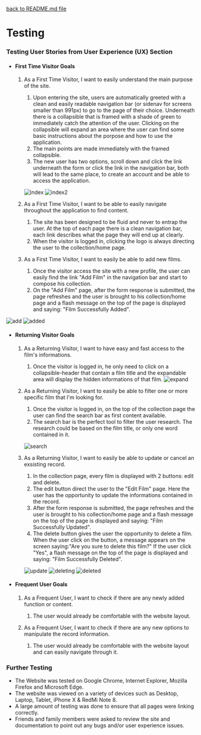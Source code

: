 [back to README.md file](https://github.com/OmarBedawi/myMovies/blob/master/README.md)


# Testing


### Testing User Stories from User Experience (UX) Section

-   #### First Time Visitor Goals

    1. As a First Time Visitor, I want to easily understand the main purpose of the site.

        1. Upon entering the site, users are automatically greeted with a clean and easily readable navigation bar (or sidenav for screens smaller than 991px) to go to the page of their choice. Underneath there is a collapsible that is framed with a shade of green to immediately catch the attention of the user. Clicking on the collapsible will expand an area where the user can find some basic instructions about the porpose and how to use the application.
        2. The main points are made immediately with the framed collapsible.
        3. The new user has two options, scroll down and click the link underneath the form or click the link in the navigation bar, both will lead to the same place, to create an account and be able to access the application.

        ![index](https://raw.githubusercontent.com/OmarBedawi/myMovies/master/static/readMe_files/testing/testing_screenshots/01_index.png?raw=true)
        ![index2](https://raw.githubusercontent.com/OmarBedawi/myMovies/master/static/readMe_files/testing/testing_screenshots/02_index2.png?raw=true)



    2. As a First Time Visitor, I want to be able to easily navigate throughout the application to find content.

        1. The site has been designed to be fluid and never to entrap the user. At the top of each page there is a clean navigation bar, each link describes what the page they will end up at clearly.
        2. When the visitor is logged in, clicking the logo is always directing the user to the collection/home page.    
        
        
    3. As a First Time Visitor, I want to easily be able to add new films.
        1. Once the visitor access the site with a new profile, the user can easily find the link "Add Film" in the navigation bar and start to compose his collection.
        2. On the "Add Film" page, after the form response is submitted, the page refreshes and the user is brought to his collection/home page and a flash message on the top of the page is displayed and saying: "Film Successfully Added".
        
![add](https://raw.githubusercontent.com/OmarBedawi/myMovies/master/static/readMe_files/testing/testing_screenshots/03_add_film.png?raw=true)
![added](https://raw.githubusercontent.com/OmarBedawi/myMovies/master/static/readMe_files/testing/testing_screenshots/04_added_film.png?raw=true)
        

-   #### Returning Visitor Goals

    1. As a Returning Visitor, I want to have easy and fast access to the film's informations.

        1. Once the visitor is logged in, he only need to click on a collapsible-header that contain a film title and the expandable area will display the hidden informations of that  film.
        ![expand](https://raw.githubusercontent.com/OmarBedawi/myMovies/master/static/readMe_files/testing/testing_screenshots/05_expand.png?raw=true)
        
        
    2. As a Returning Visitor, I want to easily be able to filter one or more specific film that I'm looking for.

        1. Once the visitor is logged in, on the top of the collection page the user can find the search bar as first content available.
        2. The search bar is the perfect tool to filter the user research. The research could be based on the film title, or only one word contained in it.
        
        
        ![search](https://raw.githubusercontent.com/OmarBedawi/myMovies/master/static/readMe_files/testing/testing_screenshots/06_search.png?raw=true)
        
        

    3. As a Returning Visitor, I want to easily be able to update or cancel an exsisting record.
        1. In the collection page, every film is displayed with 2 buttons: edit and delete. 
        2. The edit button direct the user to the "Edit Film" page. Here the user has the opportunity to update the informations contained in the record.
        3. After the form response is submitted, the page refreshes and the user is brought to his collection/home page and a flash message on the top of the page is displayed and saying: "Film Successfully Updated".
        4. The delete button gives the user the opportunity to delete a film. When the user click on the button, a message appears on the screen saying:"Are you sure to delete this film?"
        If the user click "Yes", a flash message on the top of the page is displayed and saying: "Film Successfully Deleted". 
        
        ![update](https://raw.githubusercontent.com/OmarBedawi/myMovies/master/static/readMe_files/testing/testing_screenshots/07_update.png?raw=true)
        ![deleting](https://raw.githubusercontent.com/OmarBedawi/myMovies/master/static/readMe_files/testing/testing_screenshots/08_deleting.png?raw=true)
        ![deleted](https://raw.githubusercontent.com/OmarBedawi/myMovies/master/static/readMe_files/testing/testing_screenshots/09_deleted.png?raw=true)

-   #### Frequent User Goals

    
    1. As a Frequent User, I want to check if there are any newly added function or content.

        1. The user would already be comfortable with the website layout.

    2. As a Frequent User, I want to check if there are any new options to manipulate the record information.

        1. The user would already be comfortable with the website layout and can easily navigate through it.

    

### Further Testing

-   The Website was tested on Google Chrome, Internet Explorer, Mozilla Firefox and Microsoft Edge.
-   The website was viewed on a variety of devices such as Desktop, Laptop, Tablet, iPhone X & RedMi Note 8.
-   A large amount of testing was done to ensure that all pages were linking correctly.
-   Friends and family members were asked to review the site and documentation to point out any bugs and/or user experience issues.
